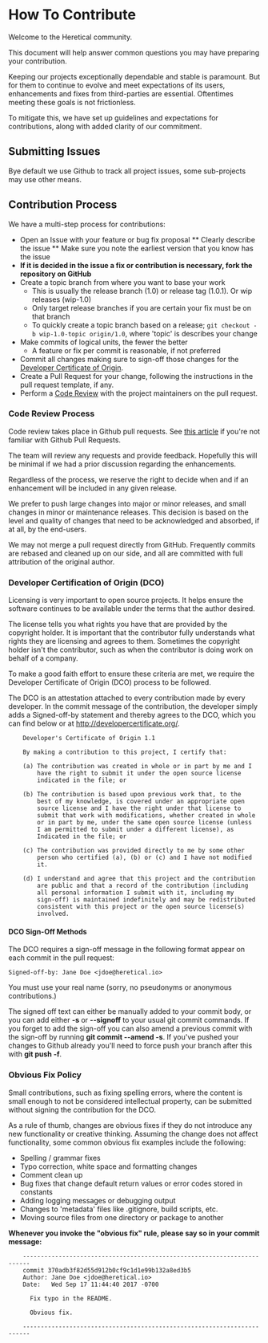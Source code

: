 # How To Contribute

Welcome to the Heretical community.

This document will help answer common questions you may have preparing your contribution.

Keeping our projects exceptionally dependable and stable is paramount. But for them to continue to evolve and meet
expectations of its users, enhancements and fixes from third-parties are essential. Oftentimes meeting these goals is
not frictionless.

To mitigate this, we have set up guidelines and expectations for contributions, along with added clarity of our
commitment.

## Submitting Issues

Bye default we use Github to track all project issues, some sub-projects may use other means.

## Contribution Process

We have a multi-step process for contributions:

* Open an Issue with your feature or bug fix proposal
  ** Clearly describe the issue
  ** Make sure you note the earliest version that you know has the issue
* **If it is decided in the issue a fix or contribution is necessary, fork the repository on GitHub**
* Create a topic branch from where you want to base your work
  * This is usually the release branch (1.0) or release tag (1.0.1). Or wip releases (wip-1.0) 
  * Only target release branches if you are certain your fix must be on that branch
  * To quickly create a topic branch based on a release; `git checkout -b wip-1.0-topic origin/1.0`, 
    where 'topic' is describes your change
* Make commits of logical units, the fewer the better
  * A feature or fix per commit is reasonable, if not preferred
* Commit all changes making sure to sign-off those changes for the 
  [Developer Certificate of Origin](#developer-certification-of-origin-dco).
* Create a Pull Request for your change, following the instructions in the pull request template, if any.
* Perform a [Code Review](#code-review-process) with the project maintainers on the pull request.

### Code Review Process

Code review takes place in Github pull requests. See [this
article](https://help.github.com/articles/about-pull-requests/) if you're not familiar with Github Pull Requests.

The team will review any requests and provide feedback. Hopefully this will be minimal if we had a prior discussion
regarding the enhancements.

Regardless of the process, we reserve the right to decide when and if an enhancement will be included in any given
release. 

We prefer to push large changes into major or minor releases, and small changes in minor or maintenance releases. This
decision is based on the level and quality of changes that need to be acknowledged and absorbed, if at all, by the
end-users.

We may not merge a pull request directly from GitHub. Frequently commits are rebased and cleaned up on our side, and all
are committed with full attribution of the original author. 

### Developer Certification of Origin (DCO)

Licensing is very important to open source projects. It helps ensure the software continues to be available under the
terms that the author desired.

The license tells you what rights you have that are provided by the copyright holder. It is important that the
contributor fully understands what rights they are licensing and agrees to them. Sometimes the copyright holder isn't
the contributor, such as when the contributor is doing work on behalf of a company.

To make a good faith effort to ensure these criteria are met, we require the Developer Certificate of Origin (DCO)
process to be followed.

The DCO is an attestation attached to every contribution made by every developer. In the commit message of the
contribution, the developer simply adds a Signed-off-by statement and thereby agrees to the DCO, which you can find
below or at <http://developercertificate.org/>.

```
    Developer's Certificate of Origin 1.1
    
    By making a contribution to this project, I certify that:
    
    (a) The contribution was created in whole or in part by me and I
        have the right to submit it under the open source license
        indicated in the file; or
    
    (b) The contribution is based upon previous work that, to the
        best of my knowledge, is covered under an appropriate open
        source license and I have the right under that license to   
        submit that work with modifications, whether created in whole
        or in part by me, under the same open source license (unless
        I am permitted to submit under a different license), as
        Indicated in the file; or
    
    (c) The contribution was provided directly to me by some other
        person who certified (a), (b) or (c) and I have not modified
        it.
    
    (d) I understand and agree that this project and the contribution
        are public and that a record of the contribution (including
        all personal information I submit with it, including my
        sign-off) is maintained indefinitely and may be redistributed
        consistent with this project or the open source license(s)
        involved.
```

#### DCO Sign-Off Methods

The DCO requires a sign-off message in the following format appear on each commit in the pull request:

```
Signed-off-by: Jane Doe <jdoe@heretical.io>
```

You must use your real name (sorry, no pseudonyms or anonymous contributions.) 

The signed off text can either be manually added to your commit body, or you can add either **-s** or **--signoff** to
your usual git commit commands. If you forget to add the sign-off you can also amend a previous commit with the sign-off
by running **git commit --amend -s**. If you've pushed your changes to Github already you'll need to force push your
branch after this with **git push -f**.

### Obvious Fix Policy

Small contributions, such as fixing spelling errors, where the content is small enough to not be considered intellectual
property, can be submitted without signing the contribution for the DCO.

As a rule of thumb, changes are obvious fixes if they do not introduce any new functionality or creative thinking.
Assuming the change does not affect functionality, some common obvious fix examples include the following:

* Spelling / grammar fixes
* Typo correction, white space and formatting changes
* Comment clean up
* Bug fixes that change default return values or error codes stored in constants
* Adding logging messages or debugging output
* Changes to 'metadata' files like .gitignore, build scripts, etc.
* Moving source files from one directory or package to another

**Whenever you invoke the "obvious fix" rule, please say so in your commit message:**

```
    ------------------------------------------------------------------------
    commit 370adb3f82d55d912b0cf9c1d1e99b132a8ed3b5
    Author: Jane Doe <jdoe@heretical.io>
    Date:   Wed Sep 17 11:44:40 2017 -0700
    
      Fix typo in the README.
    
      Obvious fix.
    
    ------------------------------------------------------------------------
```
